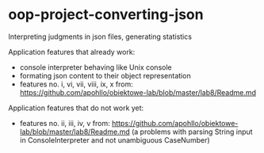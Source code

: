 # oop-project-converting-json
Interpreting judgments in json files, generating statistics

Application features that already work:
  - console interpreter behaving like Unix console
  - formating json content to their object representation
  - features no. i, vi, vii, viii, ix, x  from: https://github.com/apohllo/obiektowe-lab/blob/master/lab8/Readme.md

Application features that do not work yet:
  - features no. ii, iii, iv, v  from: https://github.com/apohllo/obiektowe-lab/blob/master/lab8/Readme.md
  (a problems with parsing String input in ConsoleInterpreter and not unambiguous CaseNumber)
